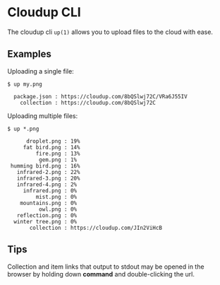 
# Cloudup CLI

  The cloudup cli `up(1)` allows you to upload files to the cloud with ease.

## Examples

  Uploading a single file:

```
$ up my.png

  package.json : https://cloudup.com/8bQSlwj72C/VRa6J55IV
    collection : https://cloudup.com/8bQSlwj72C

```

  Uploading multiple files:

```
$ up *.png

      droplet.png : 19%
     fat bird.png : 14%
         fire.png : 13%
          gem.png : 1%
 humming bird.png : 16%
   infrared-2.png : 22%
   infrared-3.png : 20%
   infrared-4.png : 2%
     infrared.png : 0%
         mist.png : 0%
    mountains.png : 0%
          owl.png : 0%
   reflection.png : 0%
  winter tree.png : 0%
       collection : https://cloudup.com/JIn2ViHcB

```

## Tips

  Collection and item links that output to stdout may be opened
  in the browser by holding down __command__ and double-clicking
  the url.
